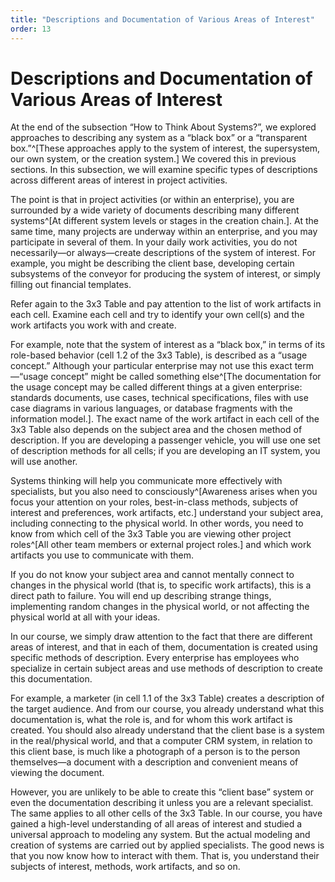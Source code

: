 ```yaml
---
title: "Descriptions and Documentation of Various Areas of Interest"
order: 13
---
```


# Descriptions and Documentation of Various Areas of Interest

At the end of the subsection “How to Think About Systems?”, we explored approaches to describing any system as a “black box” or a “transparent box.”^[These approaches apply to the system of interest, the supersystem, our own system, or the creation system.] We covered this in previous sections. In this subsection, we will examine specific types of descriptions across different areas of interest in project activities.

The point is that in project activities (or within an enterprise), you are surrounded by a wide variety of documents describing many different systems^[At different system levels or stages in the creation chain.]. At the same time, many projects are underway within an enterprise, and you may participate in several of them. In your daily work activities, you do not necessarily—or always—create descriptions of the system of interest. For example, you might be describing the client base, developing certain subsystems of the conveyor for producing the system of interest, or simply filling out financial templates.

Refer again to the 3x3 Table and pay attention to the list of work artifacts in each cell. Examine each cell and try to identify your own cell(s) and the work artifacts you work with and create.

For example, note that the system of interest as a “black box,” in terms of its role-based behavior (cell 1.2 of the 3x3 Table), is described as a “usage concept.” Although your particular enterprise may not use this exact term—“usage concept” might be called something else^[The documentation for the usage concept may be called different things at a given enterprise: standards documents, use cases, technical specifications, files with use case diagrams in various languages, or database fragments with the information model.]. The exact name of the work artifact in each cell of the 3x3 Table also depends on the subject area and the chosen method of description. If you are developing a passenger vehicle, you will use one set of description methods for all cells; if you are developing an IT system, you will use another.

Systems thinking will help you communicate more effectively with specialists, but you also need to consciously^[Awareness arises when you focus your attention on your roles, best-in-class methods, subjects of interest and preferences, work artifacts, etc.] understand your subject area, including connecting to the physical world. In other words, you need to know from which cell of the 3x3 Table you are viewing other project roles^[All other team members or external project roles.] and which work artifacts you use to communicate with them.

If you do not know your subject area and cannot mentally connect to changes in the physical world (that is, to specific work artifacts), this is a direct path to failure. You will end up describing strange things, implementing random changes in the physical world, or not affecting the physical world at all with your ideas.

In our course, we simply draw attention to the fact that there are different areas of interest, and that in each of them, documentation is created using specific methods of description. Every enterprise has employees who specialize in certain subject areas and use methods of description to create this documentation.

For example, a marketer (in cell 1.1 of the 3x3 Table) creates a description of the target audience. And from our course, you already understand what this documentation is, what the role is, and for whom this work artifact is created. You should also already understand that the client base is a system in the real/physical world, and that a computer CRM system, in relation to this client base, is much like a photograph of a person is to the person themselves—a document with a description and convenient means of viewing the document.

However, you are unlikely to be able to create this “client base” system or even the documentation describing it unless you are a relevant specialist. The same applies to all other cells of the 3x3 Table. In our course, you have gained a high-level understanding of all areas of interest and studied a universal approach to modeling any system. But the actual modeling and creation of systems are carried out by applied specialists. The good news is that you now know how to interact with them. That is, you understand their subjects of interest, methods, work artifacts, and so on.
